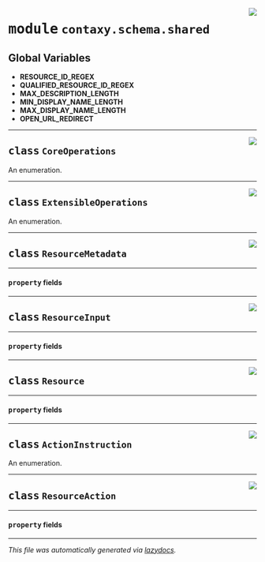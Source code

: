 <!-- markdownlint-disable -->

<a href="https://github.com/ml-tooling/contaxy/blob/main/backend/src/contaxy/schema/shared.py#L0"><img align="right" style="float:right;" src="https://img.shields.io/badge/-source-cccccc?style=flat-square"></a>

# <kbd>module</kbd> `contaxy.schema.shared`




**Global Variables**
---------------
- **RESOURCE_ID_REGEX**
- **QUALIFIED_RESOURCE_ID_REGEX**
- **MAX_DESCRIPTION_LENGTH**
- **MIN_DISPLAY_NAME_LENGTH**
- **MAX_DISPLAY_NAME_LENGTH**
- **OPEN_URL_REDIRECT**


---

<a href="https://github.com/ml-tooling/contaxy/blob/main/backend/src/contaxy/schema/shared.py#L17"><img align="right" style="float:right;" src="https://img.shields.io/badge/-source-cccccc?style=flat-square"></a>

## <kbd>class</kbd> `CoreOperations`
An enumeration. 





---

<a href="https://github.com/ml-tooling/contaxy/blob/main/backend/src/contaxy/schema/shared.py#L81"><img align="right" style="float:right;" src="https://img.shields.io/badge/-source-cccccc?style=flat-square"></a>

## <kbd>class</kbd> `ExtensibleOperations`
An enumeration. 





---

<a href="https://github.com/ml-tooling/contaxy/blob/main/backend/src/contaxy/schema/shared.py#L131"><img align="right" style="float:right;" src="https://img.shields.io/badge/-source-cccccc?style=flat-square"></a>

## <kbd>class</kbd> `ResourceMetadata`





---

#### <kbd>property</kbd> fields








---

<a href="https://github.com/ml-tooling/contaxy/blob/main/backend/src/contaxy/schema/shared.py#L177"><img align="right" style="float:right;" src="https://img.shields.io/badge/-source-cccccc?style=flat-square"></a>

## <kbd>class</kbd> `ResourceInput`





---

#### <kbd>property</kbd> fields








---

<a href="https://github.com/ml-tooling/contaxy/blob/main/backend/src/contaxy/schema/shared.py#L208"><img align="right" style="float:right;" src="https://img.shields.io/badge/-source-cccccc?style=flat-square"></a>

## <kbd>class</kbd> `Resource`





---

#### <kbd>property</kbd> fields








---

<a href="https://github.com/ml-tooling/contaxy/blob/main/backend/src/contaxy/schema/shared.py#L212"><img align="right" style="float:right;" src="https://img.shields.io/badge/-source-cccccc?style=flat-square"></a>

## <kbd>class</kbd> `ActionInstruction`
An enumeration. 





---

<a href="https://github.com/ml-tooling/contaxy/blob/main/backend/src/contaxy/schema/shared.py#L216"><img align="right" style="float:right;" src="https://img.shields.io/badge/-source-cccccc?style=flat-square"></a>

## <kbd>class</kbd> `ResourceAction`





---

#### <kbd>property</kbd> fields










---

_This file was automatically generated via [lazydocs](https://github.com/ml-tooling/lazydocs)._
